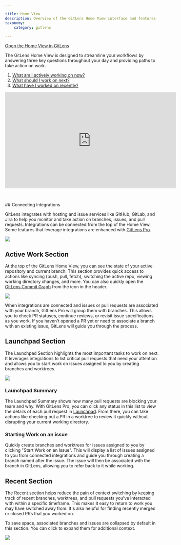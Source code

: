 ```yaml
---

title: Home View
description: Overview of the GitLens Home View interface and features
taxonomy:
    category: gitlens
    
---
```


<a href="vscode://eamodio.gitlens/link/command/home">Open the Home View in GitLens</a>

The GitLens Home View is designed to streamline your workflows by answering three key questions throughout your day and providing paths to take action on work.
1. [What am I actively working on now?](/gitlens/home-view/#active-work-section)
2. [What should I work on next?](/gitlens/home-view/#launchpad-section)
3. [What have I worked on recently?](/gitlens/home-view/#recent-section)
<div class='embed-container embed-container--16-9'>
    <iframe width='560' height='315' src='https://www.youtube.com/embed/jVzhyVBgNGg?si=T5hmEEe0jO09RNbl' frameborder='0' allowfullscreen></iframe>
</div>

<p> &nbsp; </p>
## Connecting Integrations

GitLens integrates with hosting and issue services like GitHub, GitLab, and Jira to help you monitor and take action on branches, issues, and pull requests. Integrations can be connected from the top of the Home View. Some features that leverage integrations are enhanced with <a href="https://help.gitkraken.com/gitlens/gitlens-community-vs-gitlens-pro/">GitLens Pro</a>.

<img src="/wp-content/uploads/home-view-integrations.png" class="img-responsive center img-bordered">

## Active Work Section

At the top of the GitLens Home View, you can see the state of your active repository and current branch. This section provides quick access to actions like syncing (push, pull, fetch), switching the active repo, viewing working directory changes, and more. You can also quickly open the <a href="https://help.gitkraken.com/gitlens/gitlens-home/#commit-graph">GitLens Commit Graph</a> from the icon in the header.

<img src="/wp-content/uploads/home-view-active-work.png" class="img-responsive center img-bordered">

When integrations are connected and issues or pull requests are associated with your branch, GitLens Pro will group them with branches. This allows you to check PR statuses, continue reviews, or revisit issue specifications as you work. If you haven't opened a PR yet or need to associate a branch with an existing issue, GitLens will guide you through the process.


## Launchpad Section

The Launchpad Section highlights the most important tasks to work on next. It leverages integrations to list critical pull requests that need your attention and allows you to start work on issues assigned to you by creating branches and worktrees.

<img src="/wp-content/uploads/home-view-next.png" class="img-responsive center img-bordered">

### Launchpad Summary

The Launchpad Summary shows how many pull requests are blocking your team and why. With GitLens Pro, you can click any status in this list to view the details of each pull request in <a href="https://help.gitkraken.com/gitlens/gitlens-features/#launchpad-pro">Launchpad</a>. From there, you can take actions like checking out a PR in a worktree to review it quickly without disrupting your current working directory.

### Starting Work on an issue

Quickly create branches and worktrees for issues assigned to you by clicking "Start Work on an Issue". This will display a list of issues assigned to you from connected integrations and guide you through creating a branch named after the issue. The issue will then be associated with the branch in GitLens, allowing you to refer back to it while working.

## Recent Section

The Recent section helps reduce the pain of context switching by keeping track of recent branches, worktrees, and pull requests you've interacted with within a specific timeframe. This makes it easy to return to work you may have switched away from. It's also helpful for finding recently merged or closed PRs that you worked on.

To save space, associated branches and issues are collapsed by default in this section. You can click to expand them for additional context.

<img src="/wp-content/uploads/home-view-recent.png" class="img-responsive center img-bordered">
